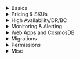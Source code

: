 <details>
  <summary>Basics</summary>
  
</details>  

<details>
  <summary>Pricing & SKUs</summary>
  
</details>  

<details>
  <summary>High Availability/DR/BC</summary>

**SLA: 99.99%**

**Latency** 
- Reads and writes - single-digit latency
- Worldwide replication - <10ms read, <15ms write

</details>  

<details>
  <summary>Monitoring & Alerting</summary>

**How to get alert for 40 units occuring 10 times in a 10-minute window?**
- Log Analytics query
- Query #1 - `requestCharge_s > 40`
- Query #2 - `period = 10` and `frequency = 10`
- Azure Monitor is alerting mechanism
- https://docs.microsoft.com/en-us/azure/cosmos-db/monitor-cosmos-db

</details>  


<details>
  <summary>Web Apps and CosmosDB</summary>

# Scenario: Web App service connects to CosmosDB

CosmosDB uses two types of keys: master keys and resource tokens. 
- Master keys are for administratrive actions
- Resource tokens provide access to resources

### Design pattern
A mid-tier service is set up to serve a mobile application to share user photos.
- The mid-tier service possesses the master key of the Cosmos DB account.
- The photo app is installed on end-user mobile devices.
- On login, the photo app establishes the identity of the user with the mid-tier service. This mechanism of identity establishment is purely up to the application.
- Once the identity is established, the mid-tier service requests permissions based on the identity.
- The mid-tier service sends a resource token back to the phone app.
- The phone app can continue to use the resource token to directly access Cosmos DB resources with the permissions defined by the resource token and for the interval allowed by the resource token.
- When the resource token expires, subsequent requests receive a 401 unauthorized exception. At this point, the phone app re-establishes the identity and requests a new resource token.

Missing step is that, b/c the mid tier app knows the master key, it creates a user on cosmosdb dynamically. Creating a user automatically creates a hash resource token.
</details>  


<details>
  <summary>Migrations</summary>

## From MongoDB 

https://docs.microsoft.com/en-us/azure/dms/tutorial-mongodb-cosmos-db?toc=/azure/cosmos-db/toc.json

- Option 1: use Azure Database Migration Service to perform an offline (one-time) migration of databases from an on-premises or cloud instance of MongoDB to Azure Cosmos DB's API for MongoDB

- Option 2: Use mongorestore
  
**MongoDB migration - what has most compatibility?** - "Database", not API or Collection


## SQL Server 

**How to migrate data from SQL Server into CosmosDB?** 
- https://docs.microsoft.com/en-us/azure/cosmos-db/import-data#SQL
- Run the DocumentDB Data Migration Tool

**Want to get a notification everytime data is received?**
- Deploy a Logic App that has the Azure CosmosDB connector
- Ensure the Logic App uses a SendGrid action

</details>  

<details>
  <summary>Permissions</summary>

**What roles exist and what do they do??** 
- DocumentDB Account Contributor - manage CosmosDB accounts
- Cosmos DB Account Reader - read account data
- Cosmos Backup Operator - can submit restore request for db or container for account
- Cosmos DB Operator - manage accounts but not access them. Prevents access to account keys and connection strings

</details>  

<details>
  <summary>Misc</summary>

**How to migrate data from SQL Server into CosmosDB?** 
- https://docs.microsoft.com/en-us/azure/cosmos-db/import-data#SQL
- Run the DocumentDB Data Migration Tool

**Want to get a notification everytime data is received?**
- Deploy a Logic App that has the Azure CosmosDB connector
- Ensure the Logic App uses a SendGrid action

</details>  
